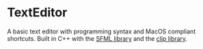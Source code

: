 # TextEditor
A basic text editor with programming syntax and MacOS compliant shortcuts. Built in C++ with the [SFML library](https://github.com/SFML/SFML) and the [clip library](https://github.com/dacap/clip).
